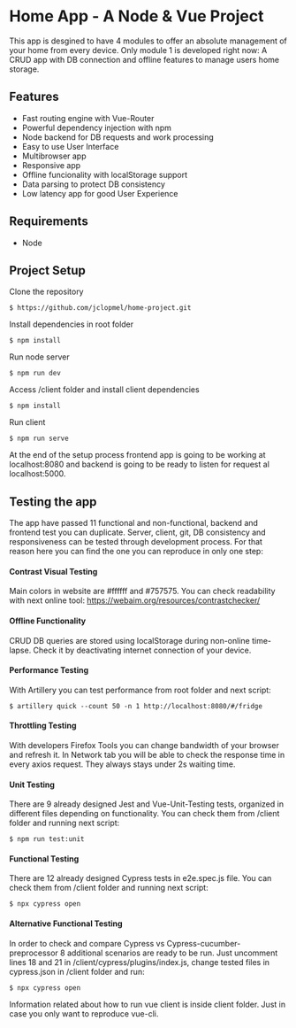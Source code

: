 # Home App - A Node & Vue Project
This app is desgined to have 4 modules to offer an absolute management of your home from every device. Only module 1 is developed right now: A CRUD app with DB connection and offline features to manage users home storage.

## Features

- Fast routing engine with Vue-Router
- Powerful dependency injection with npm
- Node backend for DB requests and work processing
- Easy to use User Interface
- Multibrowser app
- Responsive app
- Offline funcionality with localStorage support
- Data parsing to protect DB consistency
- Low latency app for good User Experience

## Requirements
- Node

## Project Setup
Clone the repository
```
$ https://github.com/jclopmel/home-project.git
```
Install dependencies in root folder
```
$ npm install
```
Run node server
```
$ npm run dev
```
Access /client folder and install client dependencies
```
$ npm install
```
Run client
```
$ npm run serve
```
At the end of the setup process frontend app is going to be working at localhost:8080 and backend is going to be ready to listen for request al localhost:5000.

## Testing the app
The app have passed 11 functional and non-functional, backend and frontend test you can duplicate. Server, client, git, DB consistency and responsiveness can be tested through development process. For that reason here you can find the one you can reproduce in only one step:

#### Contrast Visual Testing
Main colors in website are #ffffff and #757575. You can check readability with next online tool:
https://webaim.org/resources/contrastchecker/
#### Offline Functionality
CRUD DB queries are stored using localStorage during non-online time-lapse. Check it by deactivating internet connection of your device.
#### Performance Testing
With Artillery you can test  performance from root folder and next script:
```
$ artillery quick --count 50 -n 1 http://localhost:8080/#/fridge
```
#### Throttling Testing
With developers Firefox Tools you can change bandwidth of your browser and refresh it. In Network tab you will be able to check the response time in every axios request. They always stays under 2s waiting time.
#### Unit Testing
There are 9 already designed Jest and Vue-Unit-Testing tests, organized in different files depending on functionality. You can check them from /client folder and running next script:
```
$ npm run test:unit
```
#### Functional Testing
There are 12 already designed Cypress tests in e2e.spec.js file. You can check them from /client folder and running next script:
```
$ npx cypress open
```
#### Alternative Functional Testing
In order to check and compare Cypress vs Cypress-cucumber-preprocessor 8 additional scenarios are ready to be run. Just uncomment lines 18 and 21 in /client/cypress/plugins/index.js, change tested files in cypress.json in /client folder and run:
```
$ npx cypress open
```
Information related about how to run vue client is inside client folder. Just in case you only want to reproduce vue-cli.
